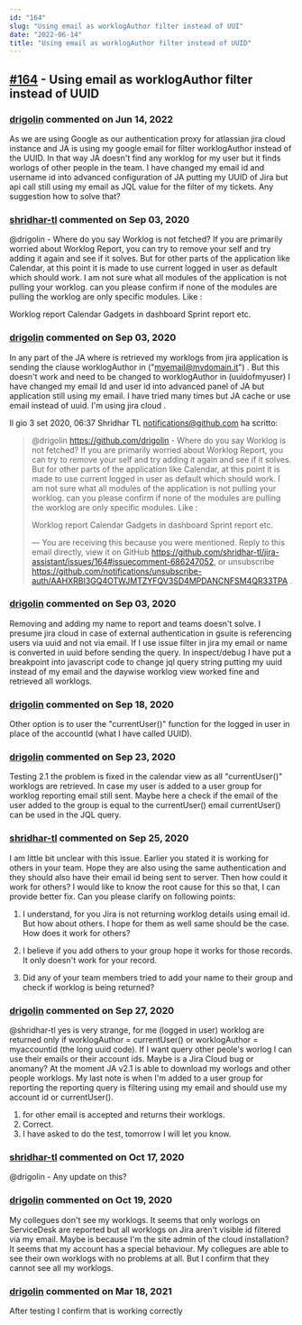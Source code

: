 ```yaml
---
id: "164"
slug: "Using email as worklogAuthor filter instead of UUI"
date: "2022-06-14"
title: "Using email as worklogAuthor filter instead of UUID"
---
```



## [#164](https://github.com/shridhar-tl/jira-assistant/issues/164) - Using email as worklogAuthor filter instead of UUID

### [drigolin](https://github.com/drigolin) commented on Jun 14, 2022

As we are using Google as our authentication proxy for atlassian jira cloud instance and JA is using my google email for filter worklogAuthor instead of the UUID. In that way JA doesn't find any worklog for my user but it finds worlogs of other people in the team. 
I have changed my email id and username id into advanced configuration of JA putting my UUID of Jira  but api call still using my email as JQL value for the filter of my tickets.
Any suggestion how to solve that?

### [shridhar-tl](https://github.com/shridhar-tl) commented on Sep 03, 2020

@drigolin - Where do you say Worklog is not fetched? If you are primarily worried about Worklog Report, you can try to remove your self and try adding it again and see if it solves. But for other parts of the application like Calendar, at this point it is made to use current logged in user as default which should work. I am not sure what all modules of the application is not pulling your worklog. can you please confirm if none of the modules are pulling the worklog are only specific modules. Like :

Worklog report
Calendar
Gadgets in dashboard
Sprint report
etc.


### [drigolin](https://github.com/drigolin) commented on Sep 03, 2020

In any part of the JA where is retrieved my worklogs from jira application
is sending the clause worklogAuthor in ("myemail@mydomain.it") . But this
doesn't work and need to be changed to worklogAuthor in (uuidofmyuser) I
have changed my email Id and user id into advanced panel of JA but
application still using my email. I have tried many times but JA cache or
use email instead of uuid. I'm using jira cloud .

Il gio 3 set 2020, 06:37 Shridhar TL <notifications@github.com> ha scritto:

> @drigolin <https://github.com/drigolin> - Where do you say Worklog is not
> fetched? If you are primarily worried about Worklog Report, you can try to
> remove your self and try adding it again and see if it solves. But for
> other parts of the application like Calendar, at this point it is made to
> use current logged in user as default which should work. I am not sure what
> all modules of the application is not pulling your worklog. can you please
> confirm if none of the modules are pulling the worklog are only specific
> modules. Like :
>
> Worklog report
> Calendar
> Gadgets in dashboard
> Sprint report
> etc.
>
> —
> You are receiving this because you were mentioned.
> Reply to this email directly, view it on GitHub
> <https://github.com/shridhar-tl/jira-assistant/issues/164#issuecomment-686247052>,
> or unsubscribe
> <https://github.com/notifications/unsubscribe-auth/AAHXRBI3GQ4OTWJMTZYFQV3SD4MPDANCNFSM4QR33TPA>
> .
>


### [drigolin](https://github.com/drigolin) commented on Sep 03, 2020

Removing and adding my name to report and teams doesn't solve. I presume
jira cloud in case of external authentication in gsuite is referencing
users via uuid and not via email. If I use issue filter in jira my email or
name is converted in uuid before sending the query.
In inspect/debug I have put a breakpoint into javascript code to change jql query string putting my uuid instead of my email and the daywise worklog view worked fine and retrieved all worklogs.


### [drigolin](https://github.com/drigolin) commented on Sep 18, 2020

Other option is to user the "currentUser()" function for the logged in user in place of the accountId (what I have called UUID).

### [drigolin](https://github.com/drigolin) commented on Sep 23, 2020

Testing 2.1  the problem is fixed in the calendar view as all "currentUser()" worklogs are retrieved.
In case my user is added to a user group for worklog reporting email still sent. Maybe here a check if the email of the user added to the group is equal to the currentUser() email currentUser() can be used in the JQL query.

### [shridhar-tl](https://github.com/shridhar-tl) commented on Sep 25, 2020

I am little bit unclear with this issue. Earlier you stated it is working for others in your team. Hope they are also using the same authentication and they should also have their email id being sent to server. Then how could it work for others? I would like to know the root cause for this so that, I can provide better fix. Can you please clarify on following points:

1) I understand, for you Jira is not returning worklog details using email id. But how about others. I hope for them as well same should be the case. How does it work for others?

2) I believe if you add others to your group hope it works for those records. It only doesn't work for your record.

3) Did any of your team members tried to add your name to their group and check if worklog is being returned?

### [drigolin](https://github.com/drigolin) commented on Sep 27, 2020

@shridhar-tl  yes is very strange, for me (logged in user) worklog are returned only if worklogAuthor = currentUser() or worklogAuthor = myaccountid (the long uuid code). If I want query other peole's worlog I can use their emails or their account ids. Maybe is a Jira Cloud bug or anomany? At the moment JA v2.1 is able to download my worlogs and other people worklogs. My last note is when I'm added to a user group for reporting the reporting query is filtering using my email and should use my account id or currentUser().
1) for other email is accepted and returns their worklogs.
2) Correct.
3) I have asked to do the test, tomorrow I will let you know.
 

### [shridhar-tl](https://github.com/shridhar-tl) commented on Oct 17, 2020

@drigolin - Any update on this?

### [drigolin](https://github.com/drigolin) commented on Oct 19, 2020

My collegues don't see my worklogs. It seems that only worlogs on ServiceDesk are reported but all worklogs on Jira aren't visible id filtered via my email. Maybe is because I'm the site admin of the cloud installation? It seems that my account has a special behaviour. My collegues are able to see their own worklogs with no problems at all. But I confirm that they cannot see all my worklogs.

### [drigolin](https://github.com/drigolin) commented on Mar 18, 2021

After testing I confirm that is working correctly
